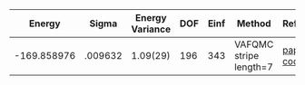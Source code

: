 | Energy      | Sigma   | Energy Variance | DOF | Einf | Method                 | Reference |
|-------------|---------|-----------------|-----|------|------------------------|-----------|
| -169.858976 | .009632 | 1.09(29)        | 196 | 343  | VAFQMC stripe length=7 | [paper](https://journals.aps.org/prb/abstract/10.1103/PhysRevB.107.115133) [code](https://git-scm.sissa.it/TurboLattice/HST_AAD/example/14x16/U8/stripel7doping1su8/b1.3n/pbc) |
